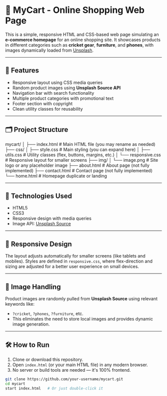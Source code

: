 # 🛒 MyCart - Online Shopping Web Page

This is a simple, responsive HTML and CSS-based web page simulating an **e-commerce homepage** for an online shopping site. It showcases products in different categories such as **cricket gear**, **furniture**, and **phones**, with images dynamically loaded from [Unsplash](https://source.unsplash.com/).

---

## 🚀 Features

- Responsive layout using CSS media queries
- Random product images using **Unsplash Source API**
- Navigation bar with search functionality
- Multiple product categories with promotional text
- Footer section with copyright
- Clean utility classes for reusability

---

## 🗂️ Project Structure

mycart/
│
├── index.html # Main HTML file (you may rename as needed)
├── css/
│ ├── style.css # Main styling (you can expand here)
│ ├── utils.css # Utility classes (flex, buttons, margins, etc.)
│ └── responsive.css # Responsive layout for smaller screens
├── img/
│ └── image.png # Site logo or any placeholder image
├── about.html # About page (not fully implemented)
├── contact.html # Contact page (not fully implemented)
└── home.html # Homepage duplicate or landing



---

## 🎨 Technologies Used

- HTML5
- CSS3
- Responsive design with media queries
- Image API: [Unsplash Source](https://source.unsplash.com/)

---

## 📱 Responsive Design

The layout adjusts automatically for smaller screens (like tablets and mobiles). Styles are defined in `responsive.css`, where flex-direction and sizing are adjusted for a better user experience on small devices.

---

## 📸 Image Handling

Product images are randomly pulled from **Unsplash Source** using relevant keywords like:

- `?cricket`, `?phones`, `?furniture`, etc.
- This eliminates the need to store local images and provides dynamic image generation.

---

## 🛠️ How to Run

1. Clone or download this repository.
2. Open `index.html` (or your main HTML file) in any modern browser.
3. No server or build tools are needed — it's 100% frontend.

```bash
git clone https://github.com/your-username/mycart.git
cd mycart
start index.html   # Or just double-click it
